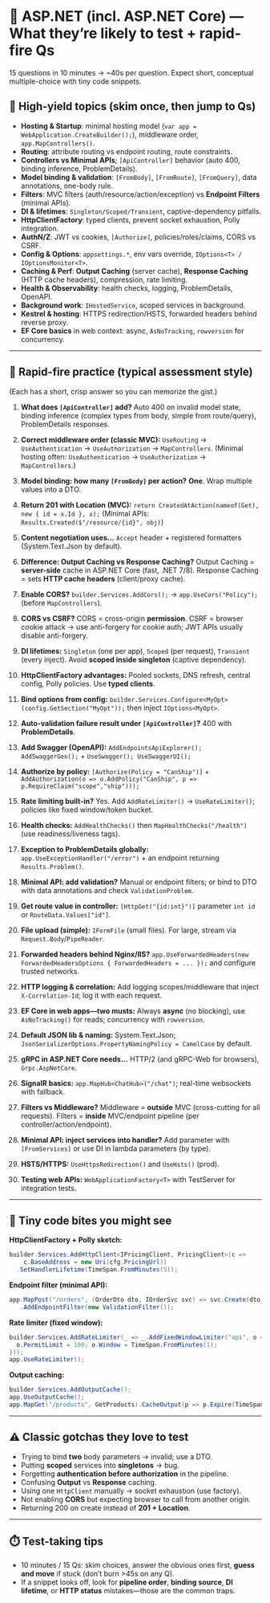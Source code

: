 # 🚀 ASP.NET (incl. ASP.NET Core) — What they’re likely to test + rapid-fire Qs

15 questions in 10 minutes → \~40s per question. Expect short, conceptual multiple-choice with tiny code snippets.

## 🎯 High-yield topics (skim once, then jump to Qs)

- **Hosting & Startup**: minimal hosting model (`var app = WebApplication.CreateBuilder();`), middleware order, `app.MapControllers()`.
- **Routing**: attribute routing vs endpoint routing, route constraints.
- **Controllers vs Minimal APIs**; `[ApiController]` behavior (auto 400, binding inference, ProblemDetails).
- **Model binding & validation**: `[FromBody]`, `[FromRoute]`, `[FromQuery]`, data annotations, one-body rule.
- **Filters**: MVC filters (auth/resource/action/exception) vs **Endpoint Filters** (minimal APIs).
- **DI & lifetimes**: `Singleton/Scoped/Transient`, captive-dependency pitfalls.
- **HttpClientFactory**: typed clients, prevent socket exhaustion, Polly integration.
- **AuthN/Z**: JWT vs cookies, `[Authorize]`, policies/roles/claims, CORS vs CSRF.
- **Config & Options**: `appsettings.*`, env vars override, `IOptions<T> / IOptionsMonitor<T>`.
- **Caching & Perf**: **Output Caching** (server cache), **Response Caching** (HTTP cache headers), compression, rate limiting.
- **Health & Observability**: health checks, logging, ProblemDetails, OpenAPI.
- **Background work**: `IHostedService`, scoped services in background.
- **Kestrel & hosting**: HTTPS redirection/HSTS, forwarded headers behind reverse proxy.
- **EF Core basics** in web context: async, `AsNoTracking`, `rowversion` for concurrency.

---

## 🧪 Rapid-fire practice (typical assessment style)

(Each has a short, crisp answer so you can memorize the gist.)

1. **What does `[ApiController]` add?**
   Auto 400 on invalid model state, binding inference (complex types from body, simple from route/query), ProblemDetails responses.

2. **Correct middleware order (classic MVC):**
   `UseRouting` → `UseAuthentication` → `UseAuthorization` → `MapControllers`.
   (Minimal hosting often: `UseAuthentication` → `UseAuthorization` → `MapControllers`.)

3. **Model binding: how many `[FromBody]` per action?**
   **One**. Wrap multiple values into a DTO.

4. **Return 201 with Location (MVC):**
   `return CreatedAtAction(nameof(Get), new { id = x.Id }, x);`
   (Minimal APIs: `Results.Created($"/resource/{id}", obj)`)

5. **Content negotiation uses…**
   `Accept` header + registered formatters (System.Text.Json by default).

6. **Difference: Output Caching vs Response Caching?**
   Output Caching = **server-side** cache in ASP.NET Core (fast, .NET 7/8).
   Response Caching = sets **HTTP cache headers** (client/proxy cache).

7. **Enable CORS?**
   `builder.Services.AddCors();` → `app.UseCors("Policy");` (before `MapControllers`).

8. **CORS vs CSRF?**
   CORS = cross-origin **permission**. CSRF = browser cookie attack → use anti-forgery for cookie auth; JWT APIs usually disable anti-forgery.

9. **DI lifetimes:**
   `Singleton` (one per app), `Scoped` (per request), `Transient` (every inject). Avoid **scoped inside singleton** (captive dependency).

10. **HttpClientFactory advantages:**
    Pooled sockets, DNS refresh, central config, Polly policies. Use **typed clients**.

11. **Bind options from config:**
    `builder.Services.Configure<MyOpt>(config.GetSection("MyOpt"));` then inject `IOptions<MyOpt>`.

12. **Auto-validation failure result under `[ApiController]`?**
    400 with **ProblemDetails**.

13. **Add Swagger (OpenAPI):**
    `AddEndpointsApiExplorer(); AddSwaggerGen();` + `UseSwagger(); UseSwaggerUI();`

14. **Authorize by policy:**
    `[Authorize(Policy = "CanShip")]` + `AddAuthorization(o => o.AddPolicy("CanShip", p => p.RequireClaim("scope","ship")));`

15. **Rate limiting built-in?**
    Yes. Add `AddRateLimiter()` → `UseRateLimiter()`; policies like fixed window/token bucket.

16. **Health checks:**
    `AddHealthChecks()` then `MapHealthChecks("/health")` (use readiness/liveness tags).

17. **Exception to ProblemDetails globally:**
    `app.UseExceptionHandler("/error")` + an endpoint returning `Results.Problem()`.

18. **Minimal API: add validation?**
    Manual or endpoint filters; or bind to DTO with data annotations and check `ValidationProblem`.

19. **Get route value in controller:**
    `[HttpGet("{id:int}")]` parameter `int id` or `RouteData.Values["id"]`.

20. **File upload (simple):**
    `IFormFile` (small files). For large, stream via `Request.Body`/`PipeReader`.

21. **Forwarded headers behind Nginx/IIS?**
    `app.UseForwardedHeaders(new ForwardedHeadersOptions { ForwardedHeaders = ... });` and configure trusted networks.

22. **HTTP logging & correlation:**
    Add logging scopes/middleware that inject `X-Correlation-Id`; log it with each request.

23. **EF Core in web apps—two musts:**
    Always **async** (no blocking), use `AsNoTracking()` for reads; concurrency with `rowversion`.

24. **Default JSON lib & naming:**
    System.Text.Json; `JsonSerializerOptions.PropertyNamingPolicy = CamelCase` by default.

25. **gRPC in ASP.NET Core needs…**
    HTTP/2 (and gRPC-Web for browsers), `Grpc.AspNetCore`.

26. **SignalR basics:**
    `app.MapHub<ChatHub>("/chat")`; real-time websockets with fallback.

27. **Filters vs Middleware?**
    Middleware = **outside** MVC (cross-cutting for all requests).
    Filters = **inside** MVC/endpoint pipeline (per controller/action/endpoint).

28. **Minimal API: inject services into handler?**
    Add parameter with `[FromServices]` or use DI in lambda parameters (by type).

29. **HSTS/HTTPS:**
    `UseHttpsRedirection()` and `UseHsts()` (prod).

30. **Testing web APIs:**
    `WebApplicationFactory<T>` with TestServer for integration tests.

---

## 🧷 Tiny code bites you might see

**HttpClientFactory + Polly sketch:**

```csharp
builder.Services.AddHttpClient<IPricingClient, PricingClient>(c =>
    c.BaseAddress = new Uri(cfg.PricingUrl))
  .SetHandlerLifetime(TimeSpan.FromMinutes(5));
```

**Endpoint filter (minimal API):**

```csharp
app.MapPost("/orders", (OrderDto dto, IOrderSvc svc) => svc.Create(dto))
   .AddEndpointFilter(new ValidationFilter());
```

**Rate limiter (fixed window):**

```csharp
builder.Services.AddRateLimiter(_ => _.AddFixedWindowLimiter("api", o => {
  o.PermitLimit = 100; o.Window = TimeSpan.FromMinutes(1);
}));
app.UseRateLimiter();
```

**Output caching:**

```csharp
builder.Services.AddOutputCache();
app.UseOutputCache();
app.MapGet("/products", GetProducts).CacheOutput(p => p.Expire(TimeSpan.FromSeconds(30)));
```

---

## ⚠️ Classic gotchas they love to test

- Trying to bind **two** body parameters → invalid; use a DTO.
- Putting **scoped** services into **singletons** → bug.
- Forgetting **authentication before authorization** in the pipeline.
- Confusing **Output** vs **Response** caching.
- Using one `HttpClient` manually → socket exhaustion (use factory).
- Not enabling **CORS** but expecting browser to call from another origin.
- Returning 200 on create instead of **201 + Location**.

---

## ⏱️ Test-taking tips

- 10 minutes / 15 Qs: skim choices, answer the obvious ones first, **guess and move** if stuck (don’t burn >45s on any Q).
- If a snippet looks off, look for **pipeline order**, **binding source**, **DI lifetime**, or **HTTP status** mistakes—those are the common traps.
